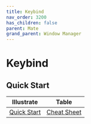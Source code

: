 ```yaml
---
title: Keybind
nav_order: 3200
has_children: false
parent: Mate
grand_parent: Window Manager
---
```



# Keybind


## Quick Start

| Illustrate | Table |
| --- | --- |
| [Quick Start](https://samwhelp.github.io/system-modeling/read/zh_tw/quick-start) | [Cheat Sheet](https://samwhelp.github.io/system-modeling/read/zh_tw/quick-start/cheat-sheet) |
